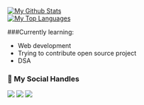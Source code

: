 <a href="https://github.com/Prit13"><img alt="My Github Stats" src="https://github-readme-stats.vercel.app/api?username=Prit13&show_icons=true&hide=stars&theme=tokyonight"></a><br>
<a href="https://github.com/Prit13"><img alt="My Top Languages" src="https://github-readme-stats.vercel.app/api/top-langs/?username=Prit13&layout=compact&theme=radical&card_width=250"></a><br>

###Currently learning:
- Web development
- Trying to contribute open source project
- DSA
### 💬 My Social Handles
<a href="https://github.com/Prit13"><img src = "https://img.shields.io/badge/GitHub-Prit-blue?style=for-the-badge&logo=github&logoColor=white"></a> <a href="https://www.linkedin.com/in/Prit-Yadav/"><img src = "https://img.shields.io/badge/LinkedIn-Prit-blue?style=for-the-badge&logo=LinkedIn&logoColor=white"></a> <a href="https://twitter.com/Prit33"><img src = "https://img.shields.io/badge/Twitter-Prit-blue?style=for-the-badge&logo=twitter&logoColor=white"></a>
